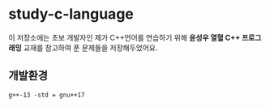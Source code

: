 # study-c-language
이 저장소에는 초보 개발자인 제가 C++언어를 연습하기 위해 **윤성우 열혈 C++ 프로그래밍** 교재를 참고하여 푼 문제들을 저장해두었어요.

## 개발환경
    g++-13 -std = gnu++17